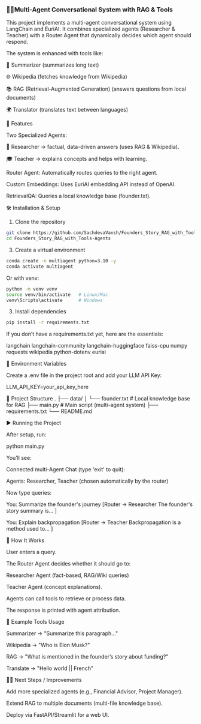 ### 🧑‍💻Multi-Agent Conversational System with RAG & Tools

This project implements a multi-agent conversational system using LangChain and EuriAI.
It combines specialized agents (Researcher & Teacher) with a Router Agent that dynamically decides which agent should respond.

The system is enhanced with tools like:

📄 Summarizer (summarizes long text)

🌐 Wikipedia (fetches knowledge from Wikipedia)

📚 RAG (Retrieval-Augmented Generation) (answers questions from local documents)

🌍 Translator (translates text between languages)

🚀 Features

Two Specialized Agents:

🧪 Researcher → factual, data-driven answers (uses RAG & Wikipedia).

🎓 Teacher → explains concepts and helps with learning.

Router Agent: Automatically routes queries to the right agent.

Custom Embeddings: Uses EuriAI embedding API instead of OpenAI.

RetrievalQA: Queries a local knowledge base (founder.txt).

🛠️ Installation & Setup

1. Clone the repository

```bash
git clone https://github.com/SachdevaVansh/Founders_Story_RAG_with_Tools-Agents.git
cd Founders_Story_RAG_with_Tools-Agents
```

3. Create a virtual environment

```bash
conda create -n multiagent python=3.10 -y
conda activate multiagent
```

Or with venv:

```bash
python -m venv venv
source venv/bin/activate   # Linux/Mac
venv\Scripts\activate      # Windows
```

3. Install dependencies

```bash
pip install -r requirements.txt
```

If you don’t have a requirements.txt yet, here are the essentials:

langchain
langchain-community
langchain-huggingface
faiss-cpu
numpy
requests
wikipedia
python-dotenv
euriai

🔑 Environment Variables

Create a .env file in the project root and add your LLM API Key:

LLM_API_KEY=your_api_key_here

📂 Project Structure
.
├── data/
│   └── founder.txt        # Local knowledge base for RAG
├── main.py                # Main script (multi-agent system)
├── requirements.txt
└── README.md

▶️ Running the Project

After setup, run:

python main.py


You’ll see:

Connected multi-Agent Chat (type 'exit' to quit):

Agents: Researcher, Teacher (chosen automatically by the router) 


Now type queries:

You: Summarize the founder's journey
[Router -> Researcher
  The founder's story summary is... ]

You: Explain backpropagation
[Router -> Teacher
  Backpropagation is a method used to... ]

🧩 How It Works

User enters a query.

The Router Agent decides whether it should go to:

Researcher Agent (fact-based, RAG/Wiki queries)

Teacher Agent (concept explanations).

Agents can call tools to retrieve or process data.

The response is printed with agent attribution.

📝 Example Tools Usage

Summarizer → "Summarize this paragraph..."

Wikipedia → "Who is Elon Musk?"

RAG → "What is mentioned in the founder’s story about funding?"

Translate → "Hello world || French"

🧑‍🔧 Next Steps / Improvements

Add more specialized agents (e.g., Financial Advisor, Project Manager).

Extend RAG to multiple documents (multi-file knowledge base).

Deploy via FastAPI/Streamlit for a web UI.

